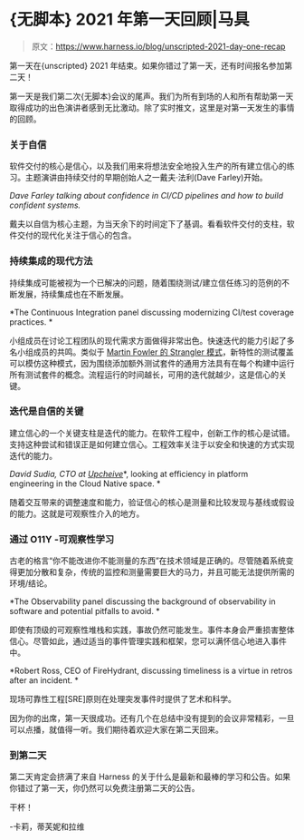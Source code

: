 # {无脚本} 2021 年第一天回顾|马具

> 原文：<https://www.harness.io/blog/unscripted-2021-day-one-recap>

第一天在{unscripted} 2021 年结束。如果你错过了第一天，还有时间报名参加第二天！

第一天是我们第二次{无脚本}会议的尾声。我们为所有到场的人和所有帮助第一天取得成功的出色演讲者感到无比激动。除了实时推文，这里是对第一天发生的事情的回顾。

### 关于自信

软件交付的核心是信心，以及我们用来将想法安全地投入生产的所有建立信心的练习。主题演讲由持续交付的早期创始人之一戴夫·法利(Dave Farley)开始。

*Dave Farley talking about confidence in CI/CD pipelines and how to build confident systems.* 

戴夫以自信为核心主题，为当天余下的时间定下了基调。看看软件交付的支柱，软件交付的现代化关注于信心的包含。

### 持续集成的现代方法

持续集成可能被视为一个已解决的问题，随着围绕测试/建立信任练习的范例的不断发展，持续集成也在不断发展。

*The Continuous Integration panel discussing modernizing CI/test coverage practices. *

小组成员在讨论工程团队的现代需求方面做得非常出色。快速迭代的能力引起了多名小组成员的共鸣。类似于 [Martin Fowler 的 Strangler 模式](https://martinfowler.com/bliki/StranglerFigApplication.html)，新特性的测试覆盖可以模仿这种模式，因为围绕添加额外测试套件的通用方法具有在每个构建中运行所有测试套件的概念。流程运行的时间越长，可用的迭代就越少，这是信心的关键。

### 迭代是自信的关键

建立信心的一个关键支柱是迭代的能力。在软件工程中，创新工作的核心是试错。支持这种尝试和错误正是如何建立信心。工程效率关注于以安全和快速的方式实现迭代的能力。

*David Sudia, CTO at* [*Upcheive*](https://upchieve.org/)*, looking at efficiency in platform engineering in the Cloud Native space. *

随着交互带来的调整速度和能力，验证信心的核心是测量和比较发现与基线或假设的能力。这就是可观察性介入的地方。

### 通过 O11Y -可观察性学习

古老的格言“你不能改进你不能测量的东西”在技术领域是正确的。尽管随着系统变得更加分散和复杂，传统的监控和测量需要巨大的马力，并且可能无法提供所需的环境/结论。

*The Observability panel discussing the background of observability in software and potential pitfalls to avoid. *

即使有顶级的可观察性堆栈和实践，事故仍然可能发生。事件本身会严重损害整体信心。尽管如此，通过适当的事件管理实践和框架，您可以满怀信心地进入事件中。

*Robert Ross, CEO of FireHydrant, discussing timeliness is a virtue in retros after an incident. *

现场可靠性工程[SRE]原则在处理突发事件时提供了艺术和科学。

因为你的出席，第一天很成功。还有几个在总结中没有提到的会议非常精彩，一旦可以点播，就值得一听。我们期待着欢迎大家在第二天回来。

### 到第二天

第二天肯定会挤满了来自 Harness 的关于什么是最新和最棒的学习和公告。如果你错过了第一天，你仍然可以免费注册第二天的公告。

干杯！

-卡莉，蒂芙妮和拉维